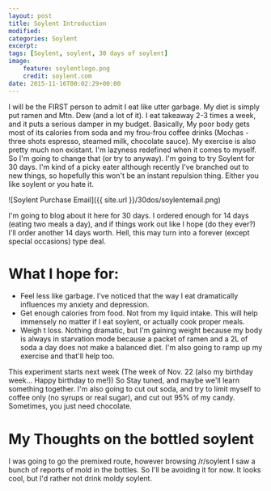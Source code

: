 ```yaml
---
layout: post
title: Soylent Introduction
modified:
categories: Soylent
excerpt:
tags: [Soylent, soylent, 30 days of soylent]
image: 
    feature: soylentlogo.png
    credit: soylent.com
date: 2015-11-16T00:02:29+00:00
---
```


I will be the FIRST person to admit I eat like utter garbage. My diet is simply put ramen and Mtn. Dew (and a lot of it). I eat takeaway 2-3 times a week, and it puts a serious damper in my budget. Basically, My poor body gets most of its calories from soda and my frou-frou coffee drinks (Mochas - three shots espresso, steamed milk, chocolate sauce). My exercise is also pretty much non existant. I'm lazyness redefined when it comes to myself. So I'm going to change that (or try to anyway). I'm going to try Soylent for 30 days. I'm kind of a picky eater although recently I've branched out to new things, so hopefully this won't be an instant repulsion thing. Either you like soylent or you hate it.

![Soylent Purchase Email]({{ site.url }}/30dos/soylentemail.png)

I'm going to blog about it here for 30 days. I ordered enough for 14 days (eating two meals a day), and if things work out like I hope (do they ever?) I'll order another 14 days worth. Hell, this may turn into a forever (except special occasions) type deal. 

# What I hope for: #

- Feel less like garbage. I've noticed that the way I eat dramatically influences my anxiety and depression. 
- Get enough calories from food. Not from my liquid intake. This will help immensely no matter if I eat soylent, or actually cook proper meals. 
- Weigh t loss. Nothing dramatic, but I'm gaining weight because my body is always in starvation mode because a packet of ramen and a 2L of soda a day does not make a balanced diet. I'm also going to ramp up my exercise and that'll help too.


This experiment starts next week (The week of Nov. 22 (also my birthday week... Happy birthday to me!)) So Stay tuned, and maybe we'll learn something together. I'm also going to cut out soda, and try to limit myself to coffee only (no syrups or real sugar), and cut out 95% of my candy. Sometimes, you just need chocolate.

# My Thoughts on the bottled soylent #

I was going to go the premixed route, however browsing /r/soylent I saw a bunch of reports of mold in the bottles. So I'll be avoiding it for now. It looks cool, but I'd rather not drink moldy soylent.
